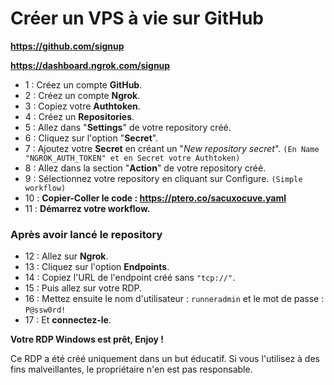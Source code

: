 # Créer un VPS à vie sur GitHub

**https://github.com/signup**

**https://dashboard.ngrok.com/signup**

- 1 : Créez un compte **GitHub**.
- 2 : Créez un compte **Ngrok**.
- 3 : Copiez votre **Authtoken**.
- 4 : Créez un **Repositories**.
- 5 : Allez dans "**Settings**" de votre repository créé.
- 6 : Cliquez sur l'option "**Secret**".
- 7 : Ajoutez votre **Secret** en créant un "*New repository secret*". 
`(En Name "NGROK_AUTH_TOKEN" et en Secret votre Authtoken)`
- 8 : Allez dans la section "**Action**" de votre repository créé.
- 9 : Sélectionnez votre repository en cliquant sur Configure. `(Simple workflow)`
- 10 : **Copier-Coller le code : https://ptero.co/sacuxocuve.yaml**
- 11 : **Démarrez votre workflow.**

### Après avoir lancé le repository

- 12 : Allez sur **Ngrok**.
- 13 : Cliquez sur l'option **Endpoints**.
- 14 : Copiez l'URL de l'endpoint créé sans `"tcp://"`.
- 15 : Puis allez sur votre RDP.
- 16 : Mettez ensuite le nom d'utilisateur : `runneradmin` et le mot de passe :  `P@ssw0rd!`
- 17 : Et **connectez-le**.

**Votre RDP Windows est prêt, Enjoy !**


Ce RDP a été créé uniquement dans un but éducatif. Si vous l'utilisez à des fins malveillantes, le propriétaire n'en est pas responsable.
